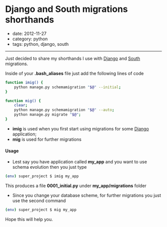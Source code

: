 # Django and South migrations shorthands

- date: 2012-11-27
- category: python
- tags: python, django, south

------

Just decided to share my shorthands I use with [Django][] and [South][] migrations.

Inside of your  **.bash_aliases** file just add the following lines of code

````sh
function imig() {
    python manage.py schemamigration "$@" --initial;
}

function mig() {
    clear;
    python manage.py schemamigration "$@" --auto;
    python manage.py migrate "$@";
}
````

+ **imig** is used when you first start using migrations for some [Django][] application;
+ **mig** is used for further migrations


#### Usage
+ Lest say you have application called **my_app** and you want to use schema evolution then you just type

````sh
(env) super_project $ imig my_app
````
This produces a file **0001_initial.py** under **my_app/migrations** folder

+ Since you change your database scheme, for further migrations you just use the second command

````sh
(env) super_project $ mig my_app
````


Hope this will help you.

[django]: http://djangoproject.com
[south]: http://south.aeracode.org/
